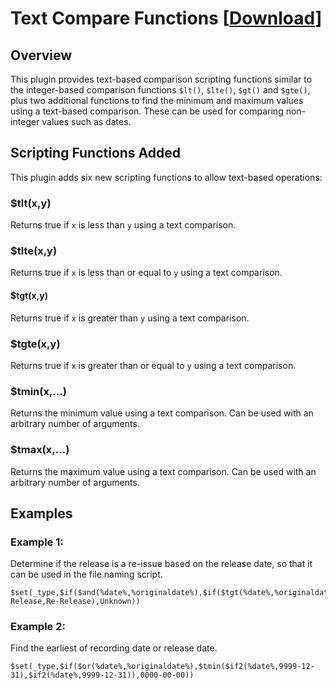 # Text Compare Functions \[[Download](https://github.com/rdswift/picard-plugins/raw/2.0_RDS_Plugins/plugins/text_compare_functions/text_compare_functions.zip)\]

## Overview

This plugin provides text-based comparison scripting functions similar to the integer-based comparison functions
`$lt()`, `$lte()`, `$gt()` and `$gte()`, plus two additional functions to find the minimum and maximum values using
a text-based comparison.  These can be used for comparing non-integer values such as dates.

## Scripting Functions Added

This plugin adds six new scripting functions to allow text-based operations:

### $tlt(x,y)

Returns true if `x` is less than `y` using a text comparison.

### $tlte(x,y)

Returns true if `x` is less than or equal to `y` using a text comparison.

#### $tgt(x,y)

Returns true if `x` is greater than `y` using a text comparison.

### $tgte(x,y)

Returns true if `x` is greater than or equal to `y` using a text comparison.

### $tmin(x,...)

Returns the minimum value using a text comparison.
Can be used with an arbitrary number of arguments.

### $tmax(x,...)

Returns the maximum value using a text comparison.
Can be used with an arbitrary number of arguments.

## Examples

### Example 1:

Determine if the release is a re-issue based on the release date, so that it can be
used in the file naming script.

```
$set(_type,$if($and(%date%,%originaldate%),$if($tgt(%date%,%originaldate%),Original Release,Re-Release),Unknown))
```

### Example 2:

Find the earliest of recording date or release date.

```
$set(_type,$if($or(%date%,%originaldate%),$tmin($if2(%date%,9999-12-31),$if2(%date%,9999-12-31)),0000-00-00))
```
